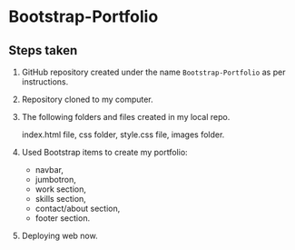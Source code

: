 # Bootstrap-Portfolio

## Steps taken

1. GitHub repository created under the name `Bootstrap-Portfolio` as per instructions.

2. Repository cloned to my computer.

3. The following folders and files created in my local repo.

   index.html file,
   css folder,
   style.css file,
   images folder.

4. Used Bootstrap items to create my portfolio:

   - navbar,
   - jumbotron,
   - work section,
   - skills section,
   - contact/about section,
   - footer section.

5. Deploying web now.
